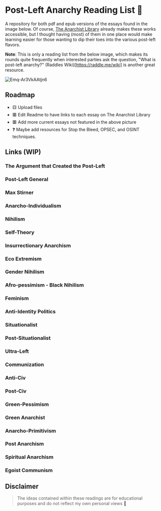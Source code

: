 # Post-Left Anarchy Reading List 🏴

A repository for both pdf and epub versions of the essays found in the image below. Of course, [The Anarchist Library](https://theanarchistlibrary.org/special/index) already makes these works accessible, but I thought having (most) of them in one place would make learning easier for those wanting to dip their toes into the various post-left flavors.

**Note**: This is only a reading list from the below image, which makes its rounds quite frequently when interested parties ask the question, "What is post-left anarchy?" (Raddles Wiki)[https://raddle.me/wiki] is another great resource.

![Emq-Ar3VkAAtjn6](https://user-images.githubusercontent.com/109400458/179336945-a9525890-5d16-49b1-ae03-33087a7e6f8f.jpg)

## Roadmap
- 🟨 Upload files
- 🟥 Edit Readme to have links to each essay on The Anarchist Library
- 🟥 Add more current essays not featured in the above picture
- ❓ Maybe add resources for Stop the Bleed, OPSEC, and OSINT techniques. 

## Links (WIP)

### The Argument that Created the Post-Left
### Post-Left General
### Max Stirner
### Anarcho-Individualism
### Nihilism
### Self-Theory
### Insurrectionary Anarchism
### Eco Extremism
### Gender Nihilism
### Afro-pessimism - Black Nihilism
### Feminism
### Anti-Identity Politics
### Situationalist
### Post-Situationalist
### Ultra-Left
### Communization
### Anti-Civ
### Post-Civ
### Green-Pessimism
### Green Anarchist
### Anarcho-Primitivism
### Post Anarchism
### Spiritual Anarchism
### Egoist Communism

## Disclaimer
> The ideas contained within these readings are for educational purposes and do not reflect my own personal views 🖤
